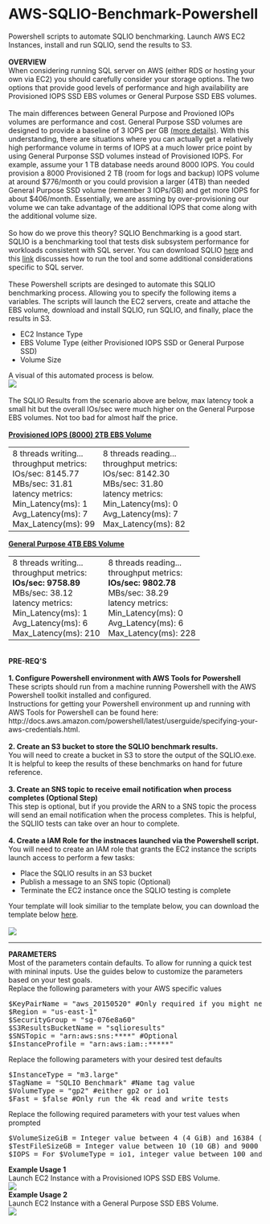# AWS-SQLIO-Benchmark-Powershell
Powershell scripts to automate SQLIO benchmarking. Launch AWS EC2 Instances, install and run SQLIO, send the results to S3. 
<br>
<br>
<b>OVERVIEW</b>
<br>
When considering running SQL server on AWS (either RDS or hosting your own via EC2) you should carefully consider your storage options. The two options that provide good levels of performance and high availability are Provisioned IOPS SSD EBS volumes or General Purpose SSD EBS volumes.
<br>
<br>
The main differences between General Purpose and Provioned IOPs volumes are performance and cost. General Purpose SSD volumes are designed to provide a baseline of 3 IOPS per GB <a href="https://aws.amazon.com/blogs/aws/now-available-16-tb-and-20000-iops-elastic-block-store-ebs-volumes/" target="_blank">(more details)</a>. With this understanding, there are situations where you can actually get a relatively high performance volume in terms of IOPS at a much lower price point by using General Purponse SSD volumes instead of Provisioned IOPS. For example, assume your 1 TB database needs around 8000 IOPS. You could provision a 8000 Provisioned 2 TB (room for logs and backup) IOPS volume at around $776/month or you could provision a larger (4TB) than needed General Purpose SSD volume (remember 3 IOPs/GB) and get more IOPS for about $406/month. Essentially, we are assming by over-provisioning our volume we can take advantage of the additional IOPS that come along with the additional volume size.
<br>
<br>
So how do we prove this theory? SQLIO Benchmarking is a good start. SQLIO is a benchmarking tool that tests disk subsystem performance for workloads consistent with SQL server. You can download SQLIO <a href="http://www.microsoft.com/en-us/download/details.aspx?id=20163">here</a> and this <a href="http://blogs.msdn.com/b/sqlmeditation/archive/2013/04/04/choosing-what-sqlio-tests-to-run-and-automating-sqlio-testing-somewhat.aspx">link</a> discusses how to run the tool and some additional considerations specific to SQL server.
<br>
<br>
These Powershell scripts are desinged to automate this SQLIO benchmarking process. Allowing you to specify the following items a variables. The scripts will launch the EC2 servers, create and attache the EBS volume, download and install SQLIO, run SQLIO, and finally, place the results in S3.
<ul>
<li> EC2 Instance Type
<li> EBS Volume Type (either Provisioned IOPS SSD or General Purpose SSD)
<li> Volume Size
</ul>
A visual of this automated process is below.
<br>
<img src="https://s3.amazonaws.com/russell.day/SQLIO_Process_Diagram.png">
<br>
<br>
The SQLIO Results from the scenario above are below, max latency took a small hit but the overall IOs/sec were much higher on the General Purpose EBS volumes. Not too bad for almost half the price.
<br>
<br>
<b><u>Provisioned IOPS (8000) 2TB EBS Volume</u></b>
<br>
<table>
<tr>
  <td>
    8 threads writing...<br>
    throughput metrics:<br>
    IOs/sec:  8145.77<br>
    MBs/sec:    31.81<br>
    latency metrics:<br>
    Min_Latency(ms): 1<br>
    Avg_Latency(ms): 7<br>
    Max_Latency(ms): 99
  </td>
  <td>
    8 threads reading...<br>
    throughput metrics:<br>
    IOs/sec:  8142.30<br>
    MBs/sec:    31.80<br>
    latency metrics:<br>
    Min_Latency(ms): 0<br>
    Avg_Latency(ms): 7<br>
    Max_Latency(ms): 82
  </td>
</tr>
</table>
<b><u>General Purpose 4TB EBS Volume</u></b>
<br>
<table>
  <tr>
    <td>
      8 threads writing...<br>
      throughput metrics:<br>
      <b>IOs/sec:  9758.89</b><br>
      MBs/sec:    38.12<br>
      latency metrics:<br>
      Min_Latency(ms): 1<br>
      Avg_Latency(ms): 6<br>
      Max_Latency(ms): 210
    </td>
    <td>
      8 threads reading...<br>
      throughput metrics:<br>
      <b>IOs/sec:  9802.78</b><br>
      MBs/sec:    38.29<br>
      latency metrics:<br>
      Min_Latency(ms): 0<br>
      Avg_Latency(ms): 6<br>
      Max_Latency(ms): 228
    </td>
  <tr>
</table>
<br>
<b>PRE-REQ'S</b>
<br>
<br>
<b>1. Configure Powershell environment with AWS Tools for Powershell</b>
These scripts should run from a machine running Powershell with the AWS Powershell toolkit installed and configured. <br>
Instructions for getting your Powershell environment up and running with AWS Tools for Powershell can be found here: http://docs.aws.amazon.com/powershell/latest/userguide/specifying-your-aws-credentials.html.
<br>
<br>
<b>2. Create an S3 bucket to store the SQLIO benchmark results.</b>
<br>
You will need to create a bucket in S3 to store the output of the SQLIO.exe. It is helpful to keep the results of these benchmarks on hand for future reference.
<br>
<br>
<b>3. Create an SNS topic to receive email notification when process completes (Optional Step)</b>
<br>
This step is optional, but if you provide the ARN to a SNS topic the process will send an email notification when the process completes. This is helpful, the SQLIIO tests can take over an hour to complete.
<br>
<br>
<b>4. Create a IAM Role for the instnaces launched via the Powershell script.</b>
<br>
You will need to create an IAM role that grants the EC2 instance the scripts launch access to perform a few tasks:
<ul>
<li>Place the SQLIO results in an S3 bucket
<li>Publish a message to an SNS topic (Optional)
<li>Terminate the EC2 instance once the SQLIO testing is complete
</ul>
Your template will look similiar to the template below, you can download the template below <a href="https://s3.amazonaws.com/russell.day/SQLIO_EC2Instance_Policy.xml" target="_blank">here</a>.
<br>
<br>
<img src="https://s3.amazonaws.com/russell.day/SQLIO_EC2_POLICY.png">
<br>
<hr>
<b>PARAMETERS</b>
<br>
Most of the parameters contain defaults. To allow for running a quick test with mininal inputs. Use the guides below to customize the parameters based on your test goals.
<br>
Replace the following parameters with your AWS specific values
<br>
<div class="highlight highlight-PowerShell">
<pre>
<span class="pl-c">$KeyPairName = "aws_20150520" #Only required if you might need to log in to the instance to debug.</span>
<span class="pl-c">$Region = "us-east-1"</span>
<span class="pl-c">$SecurityGroup = "sg-076e8a60"</span>
<span class="pl-c">$S3ResultsBucketName = "sqlioresults"</span>
<span class="pl-c">$SNSTopic = "arn:aws:sns:****" #Optional</span>
<span class="pl-c">$InstanceProfile = "arn:aws:iam::*****"</span>
</pre>
</div>
Replace the following parameters with your desired test defaults
<br>
<div class="highlight highlight-PowerShell">
<pre>
<span class="pl-c">$InstanceType = "m3.large"</span>
<span class="pl-c">$TagName = "SQLIO Benchmark" #Name tag value</span>
<span class="pl-c">$VolumeType = "gp2" #either gp2 or io1</span>
<span class="pl-c">$Fast = $false #Only run the 4k read and write tests</span>
</pre>
</div>
Replace the following required parameters with your test values when prompted
<br>
<div class="highlight highlight-PowerShell">
<pre>
<span class="pl-c">$VolumeSizeGiB = Integer value between 4 (4 GiB) and 16384 (16 TB)</span>
<span class="pl-c">$TestFileSizeGB = Integer value between 10 (10 GB) and 9000 (9TB)</span> 
<span class="pl-c">$IOPS = For $VolumeType = io1, integer value between 100 and 20000 else ($VolumeType=gp2) blank</span>
</pre>
</div>
<b>Example Usage 1</b> 
<br>
Launch EC2 Instance with a Provisioned IOPS SSD EBS Volume.
<br>
<img src="https://s3.amazonaws.com/russell.day/SQLIOBenchmark_Example_Usage_IOPS_v2.png">
<br>
<b>Example Usage 2</b> 
<br>
Launch EC2 Instance with a General Purpose SSD EBS Volume.
<br>
<img src="https://s3.amazonaws.com/russell.day/SQLIOBenchmark_Example_Usage_GP2.png">



